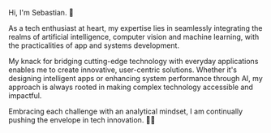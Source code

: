 Hi, I'm Sebastian. 👋

As a tech enthusiast at heart, my expertise lies in seamlessly integrating the realms of artificial intelligence, computer vision and machine learning, with the practicalities of app and systems development.

My knack for bridging cutting-edge technology with everyday applications enables me to create innovative, user-centric solutions. Whether it's designing intelligent apps or enhancing system performance through AI, my approach is always rooted in making complex technology accessible and impactful. 

Embracing each challenge with an analytical mindset, I am continually pushing the envelope in tech innovation. 🧙‍♂️
